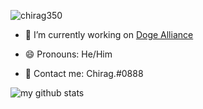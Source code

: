 <p align="left"> <img src="https://komarev.com/ghpvc/?username=chirag350" alt="chirag350" /> </p>

- 🐶 I’m currently working on [Doge Alliance](https://discord.gg/2tPCHn6)

- 😄 Pronouns: He/Him

- 💬 Contact me: Chirag.#0888

![my github stats](https://github-readme-stats.vercel.app/api?username=chirag350&hide=[])
